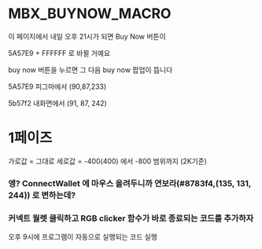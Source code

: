 # MBX_BUYNOW_MACRO

이 페이지에서 내일 오후 21시가 되면 Buy Now 버튼이 

5A57E9 + FFFFFF 
로 바뀔 거예요

buy now 버튼을 누르면 그 다음 buy now 팝업이 뜹니다

5A57E9 피그마에서
(90,87,233)

5b57f2 내화면에서
(91, 87, 242)

# 1페이즈

가로값 = 그대로
세로값 = -400(400) 에서 -800 범위까지 (2K기준)



### 엥? ConnectWallet 에 마우스 올려두니까 연보라(#8783f4,(135, 131, 244)) 로 변하는데?

### 커넥트 월렛 클릭하고 RGB clicker 함수가 바로 종료되는 코드를 추가하자

오후 9시에 프로그램이 자동으로 실행되는 코드 실행
